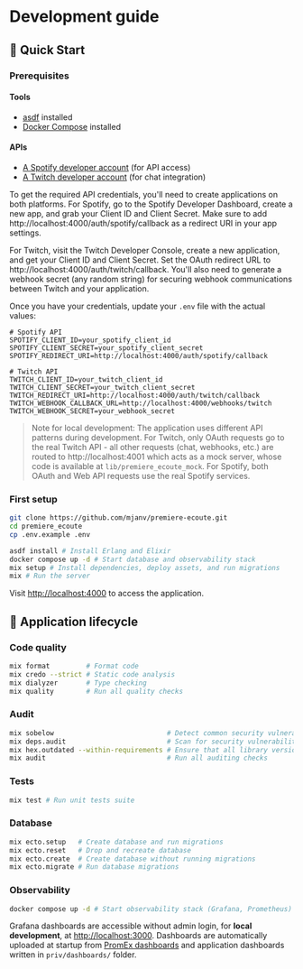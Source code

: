 # Development guide

## 🚀 Quick Start

### Prerequisites

#### Tools

- [asdf](https://asdf-vm.com/) installed
- [Docker Compose](https://docs.docker.com/compose) installed

#### APIs

- [A Spotify developer account](https://developer.spotify.com/) (for API access)
- [A Twitch developer account](https://dev.twitch.tv/) (for chat integration)

To get the required API credentials, you'll need to create applications on both platforms. For Spotify, go to the Spotify Developer Dashboard, create a new app, and grab your Client ID and Client Secret. Make sure to add http://localhost:4000/auth/spotify/callback as a redirect URI in your app settings.

For Twitch, visit the Twitch Developer Console, create a new application, and get your Client ID and Client Secret. Set the OAuth redirect URL to http://localhost:4000/auth/twitch/callback. You'll also need to generate a webhook secret (any random string) for securing webhook communications between Twitch and your application.

Once you have your credentials, update your `.env` file with the actual values:

```
# Spotify API
SPOTIFY_CLIENT_ID=your_spotify_client_id
SPOTIFY_CLIENT_SECRET=your_spotify_client_secret
SPOTIFY_REDIRECT_URI=http://localhost:4000/auth/spotify/callback

# Twitch API
TWITCH_CLIENT_ID=your_twitch_client_id
TWITCH_CLIENT_SECRET=your_twitch_client_secret
TWITCH_REDIRECT_URI=http://localhost:4000/auth/twitch/callback
TWITCH_WEBHOOK_CALLBACK_URL=http://localhost:4000/webhooks/twitch
TWITCH_WEBHOOK_SECRET=your_webhook_secret
```

> Note for local development: The application uses different API patterns during development. For Twitch, only OAuth requests go to the real Twitch API - all other requests (chat, webhooks, etc.) are routed to http://localhost:4001 which acts as a mock server, whose code is available at `lib/premiere_ecoute_mock`. For Spotify, both OAuth and Web API requests use the real Spotify services.

### First setup

```bash
git clone https://github.com/mjanv/premiere-ecoute.git
cd premiere_ecoute
cp .env.example .env

asdf install # Install Erlang and Elixir
docker compose up -d # Start database and observability stack
mix setup # Install dependencies, deploy assets, and run migrations
mix # Run the server
```

Visit [http://localhost:4000](http://localhost:4000) to access the application.


## 🔁 Application lifecycle

### Code quality

```bash
mix format         # Format code
mix credo --strict # Static code analysis
mix dialyzer       # Type checking
mix quality        # Run all quality checks
```

### Audit

```bash
mix sobelow                            # Detect common security vulnerabilities
mix deps.audit                         # Scan for security vulnerabilities in Mix dependencie
mix hex.outdated --within-requirements # Ensure that all library versions are up to date
mix audit                              # Run all auditing checks
```

### Tests

```bash
mix test # Run unit tests suite
```

### Database

```bash
mix ecto.setup   # Create database and run migrations
mix ecto.reset   # Drop and recreate database
mix ecto.create  # Create database without running migrations
mix ecto.migrate # Run database migrations
```

### Observability

```bash
docker compose up -d # Start observability stack (Grafana, Prometheus)
```

Grafana dashboards are accessible without admin login, for **local development**, at [http://localhost:3000](http://localhost:3000). Dashboards are automatically uploaded at startup from [PromEx dashboards](https://hexdocs.pm/prom_ex/all.html) and application dashboards written in `priv/dashboards/` folder.

